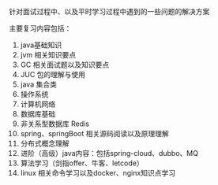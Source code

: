 针对面试过程中、以及平时学习过程中遇到的一些问题的解决方案

主要复习内容包括：
1. java基础知识
2. jvm 相关知识要点
3. GC 相关面试题以及知识要点
4. JUC 包的理解与使用
5. java 集合类
6. 操作系统
7. 计算机网络
8. 数据库基础
9. 非关系型数据库 Redis
10. spring、springBoot 相关源码阅读以及原理理解
11. 分布式概念理解
12. 进阶（高级）java内容：包括spring-cloud、dubbo、MQ
13. 算法学习（剑指offer、牛客、letcode）
14. linux 相关命令学习以及docker、nginx知识点学习
